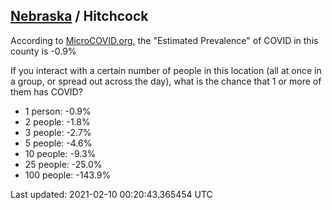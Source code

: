 
## [Nebraska](/united-states/nebraska) / Hitchcock

According to [MicroCOVID.org](http://microcovid.org),
the "Estimated Prevalence" of COVID in this county is -0.9%

If you interact with a certain number of people in this location
(all at once in a group, or spread out across the day), what is the chance that
1 or more of them has COVID?

- 1 person: -0.9%
- 2 people: -1.8%
- 3 people: -2.7%
- 5 people: -4.6%
- 10 people: -9.3%
- 25 people: -25.0%
- 100 people: -143.9%

Last updated: 2021-02-10 00:20:43.365454 UTC
